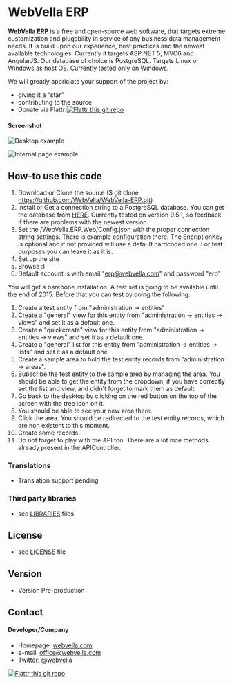 WebVella ERP
======
**WebVella ERP** is a free and open-source web software, that targets extreme customization and plugability in service of any business data management needs. It is build upon our experience, best practices and the newest available technologies. Currently it targets ASP.NET 5, MVC6 and AngularJS. Our database of choice is PostgreSQL. Targets Linux or Windows as host OS. Currently tested only on Windows.

We will greatly appriciate your support of the project by: 
* giving it a "star" 
* contributing to the source
* Donate via Flattr [![Flattr this git repo](http://api.flattr.com/button/flattr-badge-large.png)](https://flattr.com/submit/auto?user_id=webvella&url=https://github.com/WebVella/WebVella-ERP&title=WebVella-ERP&language=&tags=github&category=software) 

#### Screenshot
![Desktop example](https://cloud.githubusercontent.com/assets/341637/7510849/05e25a66-f4a9-11e4-8d2a-b19113017986.PNG "desktop example")

![Internal page example](https://cloud.githubusercontent.com/assets/341637/7510850/05e35cae-f4a9-11e4-8bfb-81640d82ce72.PNG "internal page example")

## How-to use this code
1. Download or Clone the source ($ git clone https://github.com/WebVella/WebVella-ERP.git)
2. Install or Get a connection string to a PostgreSQL database. You can get the database from [HERE](http://www.postgresql.org/). Currently tested on version 9.5.1, so feedback if there are problems with the newest version.
3. Set the /WebVella.ERP.Web/Config.json with the proper connection string settings. There is example configuration there. The EncriptionKey is optional and if not provided will use a default hardcoded one. For test purposes you can leave it as it is.
4. Set up the site 
5. Browse :)
6. Default account is with email "erp@webvella.com" and password "erp"


You will get a barebone installation. A test set is going to be available until the end of 2015. Before that you can test by doing the following:
1. Create a test entity from "administration -> entities"
2. Create a "general" view for this entity from "administration -> entities -> views" and set it as a default one.
3. Create a "quickcreate" view for this entity from "administration -> entities -> views" and set it as a default one.
4. Create a "general" list for this entity from "administration -> entities -> lists" and set it as a default one
5. Create a sample area to hold the test entity records from "administration -> areas".
6. Subscribe the test entity to the sample area by managing the area. You should be able to get the entity from the dropdown, if you have correctly set the list and view, and didn't forget to mark them as default.
7. Go back to the desktop by clicking on the red button on the top of the screen with the tree icon on it.
8. You should be able to see your new area there. 
9. Click the area. You should be redirected to the test entity records, which are non existent to this moment.
10. Create some records.
11. Do not forget to play with the API too. There are a lot nice methods already present in the APIController.

### Translations
* Translation support pending

### Third party libraries
* see [LIBRARIES](https://github.com/WebVella/WebVella-ERP/blob/master/LIBRARIES.md) files

## License 
* see [LICENSE](https://github.com/WebVella/WebVella-ERP/blob/master/LICENSE.txt) file

## Version 
* Version Pre-production

## Contact
#### Developer/Company
* Homepage: [webvella.com](http://webvella.com)
* e-mail: [office@webvella.com](office@webvella.com)
* Twitter: [@webvella](https://twitter.com/webvella "webvella on twitter")


[![Flattr this git repo](http://api.flattr.com/button/flattr-badge-large.png)](https://flattr.com/submit/auto?user_id=webvella&url=https://github.com/WebVella/WebVella-ERP&title=WebVella-ERP&language=&tags=github&category=software) 